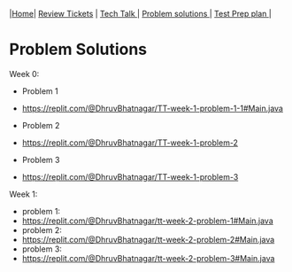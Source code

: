 |[Home](.)| [Review Tickets](../reviewtickets) | [Tech Talk ](../techtalknotes)| [Problem solutions ](.)| [Test Prep plan ](../testprepplan)|
# Problem Solutions
Week 0:
- Problem 1
- https://replit.com/@DhruvBhatnagar/TT-week-1-problem-1-1#Main.java

- Problem 2

- https://replit.com/@DhruvBhatnagar/TT-week-1-problem-2

- Problem 3

- https://replit.com/@DhruvBhatnagar/TT-week-1-problem-3

Week 1:
- problem 1:
- https://replit.com/@DhruvBhatnagar/tt-week-2-problem-1#Main.java
- problem 2:
- https://replit.com/@DhruvBhatnagar/tt-week-2-problem-2#Main.java
- problem 3:
- https://replit.com/@DhruvBhatnagar/tt-week-2-problem-3#Main.java